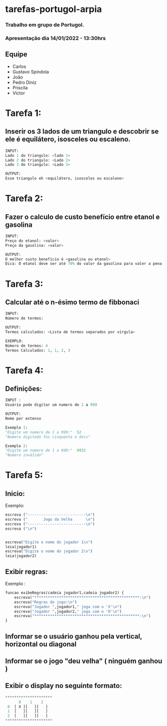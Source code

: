 # tarefas-portugol-arpia

### Trabalho em grupo de Portugol.
### Apresentação dia 14/01/2022 - 13:30hrs


## Equipe

*	Carlos
*	Gustavo Spindola
*	João
*	Pedro Diniz
*	Priscila
*	Victor

#

# Tarefa 1:

## Inserir os 3 lados de um triangulo e descobrir se ele é equilátero, isosceles ou escaleno.

```py
INPUT:
Lado 1 do triangulo: <lado 1>
Lado 2 do triangulo: <Lado 2>
Lado 3 do triangulo: <Lado 3>
```

```py
OUTPUT:
Esse triangulo eh <equilátero, isosceles ou escaleno>
```

#

# Tarefa 2:
## Fazer o calculo de custo benefício entre etanol e gasolina

```py
INPUT:
Preço do etanol: <valor>
Preço da gasolina: <valor>
```

```py
OUTPUT:
O melhor custo benefício é <gasolina ou etanol>
Dica: O etanol deve ser até 70% do valor da gasolina para valer a pena
```

#

# Tarefa 3:
## Calcular até o n-ésimo termo de fibbonaci

```py
INPUT:
Número de termos:
```

```py
OUTPUT:
Termos calculados: <Lista de termos separados por vírgula>
```

```py
EXEMPLO:
Número de termos: 4
Termos Calculados: 1, 1, 2, 3
```

#

# Tarefa 4:

## Definições:
```py
INPUT :
Usuário pode digitar um numero de 1 a 999
```

```py
OUTPUT:
Nome por extenso
```

```py
Exemplo 1:
"Digite um numero de 1 a 999:"  52
"Numero digitado foi cinquenta e dois"
```

```py
Exemplo 2:
"Digite um numero de 1 a 999:"  9932
"Numero inválido"
```

#

# Tarefa 5:

## Inicio:
Exemplo:
```py
escreva ("--------------------------\n")
escreva ("       Jogo da Velha      \n")
escreva ("--------------------------\n")
escreva ("\n")


escreva("Digite o nome do jogador 1\n")
leia(jogador1)
escreva("Digite o nome do jogador 2\n")
leia(jogador2)
```

## Exibir regras:

Exemplo :
```py
funcao exibeRegras(cadeia jogador1,cadeia jogador2) {
	escreva("***********************************************:\n")
	escreva("Regras do jogo:\n")
	escreva("Jogador ",jogador1," joga com o 'X'\n")
	escreva("Jogador ",jogador2," joga com o 'O'\n")
	escreva("***********************************************:\n")
}
```

## Informar se o usuário ganhou pela vertical, horizontal ou diagonal

## Informar se o jogo "deu velha" ( ninguém ganhou )
## Exibir o display no seguinte formato:

```py
*********************
      0    1    2
 0  [ X ][   ][   ]
 1  [   ][   ][   ]
 2  [   ][   ][   ]
*********************
```
